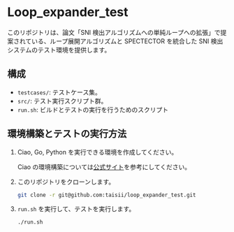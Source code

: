 # Loop_expander_test

このリポジトリは、論文「SNI 検出アルゴリズムへの単純ループへの拡張」で提案されている、ループ展開アルゴリズムと SPECTECTOR を統合した SNI 検出システムのテスト環境を提供します。

## 構成

- `testcases/`: テストケース集。
- `src/`: テスト実行スクリプト群。
- `run.sh`: ビルドとテストの実行を行うためのスクリプト

## 環境構築とテストの実行方法

1.  Ciao, Go, Python を実行できる環境を作成してください。

    Ciao の環境構築については[公式サイト](https://ciao-lang.org/ciao/build/doc/ciao.html/Install.html)を参考にしてください。

2.  このリポジトリをクローンします。

    ```bash
    git clone -r git@github.com:taisii/loop_expander_test.git
    ```

3.  `run.sh` を実行して、テストを実行します。
    ```bash
    ./run.sh
    ```
